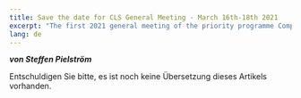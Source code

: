 ```yaml
---
title: Save the date for CLS General Meeting - March 16th-18th 2021
excerpt: "The first 2021 general meeting of the priority programme Computational Literary Studies will take place from..."
lang: de
---
```


***von Steffen Pielström***

Entschuldigen Sie bitte, es ist noch keine Übersetzung dieses Artikels vorhanden.